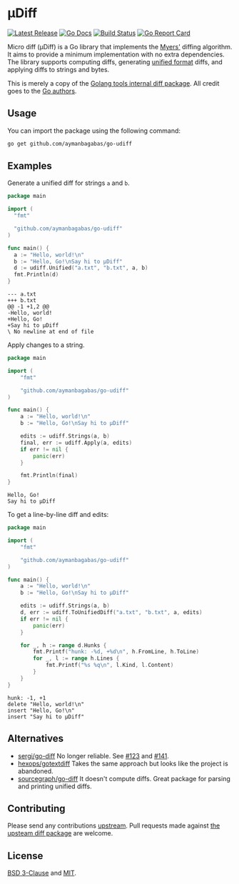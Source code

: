 # µDiff

<p>
<a href="https://github.com/aymanbagabas/go-udiff/releases"><img src="https://img.shields.io/github/release/aymanbagabas/go-udiff.svg" alt="Latest Release"></a>
<a href="https://pkg.go.dev/github.com/aymanbagabas/go-udiff?tab=doc"><img src="https://godoc.org/github.com/golang/gddo?status.svg" alt="Go Docs"></a>
<a href="https://github.com/aymanbagabas/go-udiff/actions"><img src="https://github.com/aymanbagabas/go-udiff/workflows/build/badge.svg" alt="Build Status"></a>
<a href="https://goreportcard.com/report/github.com/aymanbagabas/go-udiff"><img alt="Go Report Card" src="https://goreportcard.com/badge/github.com/aymanbagabas/go-udiff"></a>
</p>

Micro diff (µDiff) is a Go library that implements the
[Myers'](http://www.xmailserver.org/diff2.pdf) diffing algorithm. It aims to
provide a minimum implementation with no extra dependencies. The
library supports computing diffs, generating [unified format](https://www.gnu.org/software/diffutils/manual/html_node/Unified-Format.html)
diffs, and applying diffs to strings and bytes.

This is merely a copy of the [Golang tools internal diff package](https://github.com/golang/tools/tree/master/internal/diff).
All credit goes to the [Go authors](https://go.dev/AUTHORS).

## Usage

You can import the package using the following command:

```bash
go get github.com/aymanbagabas/go-udiff
```

## Examples

Generate a unified diff for strings `a` and `b`.

```go
package main

import (
  "fmt"

  "github.com/aymanbagabas/go-udiff"
)

func main() {
  a := "Hello, world!\n"
  b := "Hello, Go!\nSay hi to µDiff"
  d := udiff.Unified("a.txt", "b.txt", a, b)
  fmt.Println(d)
}
```

```
--- a.txt
+++ b.txt
@@ -1 +1,2 @@
-Hello, world!
+Hello, Go!
+Say hi to µDiff
\ No newline at end of file
```

Apply changes to a string.

```go
package main

import (
	"fmt"

	"github.com/aymanbagabas/go-udiff"
)

func main() {
	a := "Hello, world!\n"
	b := "Hello, Go!\nSay hi to µDiff"

	edits := udiff.Strings(a, b)
	final, err := udiff.Apply(a, edits)
	if err != nil {
		panic(err)
	}

	fmt.Println(final)
}
```

```
Hello, Go!
Say hi to µDiff
```

To get a line-by-line diff and edits:

```go
package main

import (
	"fmt"

	"github.com/aymanbagabas/go-udiff"
)

func main() {
	a := "Hello, world!\n"
	b := "Hello, Go!\nSay hi to µDiff"

	edits := udiff.Strings(a, b)
	d, err := udiff.ToUnifiedDiff("a.txt", "b.txt", a, edits)
	if err != nil {
		panic(err)
	}

	for _, h := range d.Hunks {
		fmt.Printf("hunk: -%d, +%d\n", h.FromLine, h.ToLine)
		for _, l := range h.Lines {
			fmt.Printf("%s %q\n", l.Kind, l.Content)
		}
	}
}
```

```
hunk: -1, +1
delete "Hello, world!\n"
insert "Hello, Go!\n"
insert "Say hi to µDiff"
```

## Alternatives

- [sergi/go-diff](https://github.com/sergi/go-diff) No longer reliable. See [#123](https://github.com/sergi/go-diff/issues/123) and [#141](https://github.com/sergi/go-diff/pull/141).
- [hexops/gotextdiff](https://github.com/hexops/gotextdiff) Takes the same approach but looks like the project is abandoned.
- [sourcegraph/go-diff](https://github.com/sourcegraph/go-diff) It doesn't compute diffs. Great package for parsing and printing unified diffs.

## Contributing

Please send any contributions [upstream](https://github.com/golang/tools). Pull
requests made against [the upsteam diff package](https://github.com/golang/tools/tree/master/internal/diff)
are welcome.

## License

[BSD 3-Clause](./LICENSE-BSD) and [MIT](./LICENSE-MIT).
